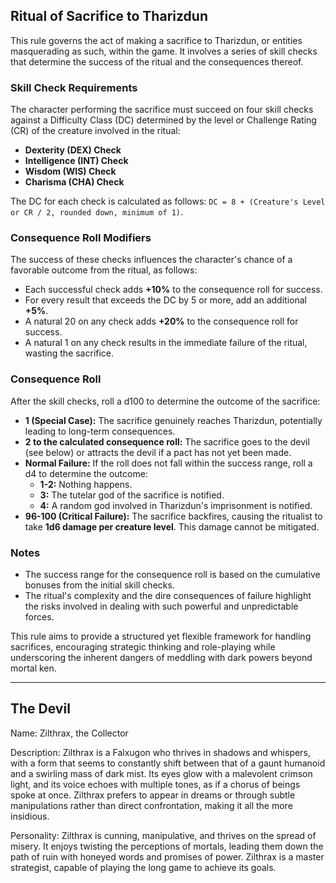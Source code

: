 ## **Ritual of Sacrifice to Tharizdun**

This rule governs the act of making a sacrifice to Tharizdun, or entities masquerading as such, within the game. It involves a series of skill checks that determine the success of the ritual and the consequences thereof.

### **Skill Check Requirements**

The character performing the sacrifice must succeed on four skill checks against a Difficulty Class (DC) determined by the level or Challenge Rating (CR) of the creature involved in the ritual:

- **Dexterity (DEX) Check**
- **Intelligence (INT) Check**
- **Wisdom (WIS) Check**
- **Charisma (CHA) Check**

The DC for each check is calculated as follows: `DC = 8 + (Creature's Level or CR / 2, rounded down, minimum of 1)`.

### **Consequence Roll Modifiers**

The success of these checks influences the character's chance of a favorable outcome from the ritual, as follows:

- Each successful check adds **+10%** to the consequence roll for success.
- For every result that exceeds the DC by 5 or more, add an additional **+5%**.
- A natural 20 on any check adds **+20%** to the consequence roll for success.
- A natural 1 on any check results in the immediate failure of the ritual, wasting the sacrifice.

### **Consequence Roll**

After the skill checks, roll a d100 to determine the outcome of the sacrifice:

- **1 (Special Case):** The sacrifice genuinely reaches Tharizdun, potentially leading to long-term consequences.
- **2 to the calculated consequence roll:** The sacrifice goes to the devil (see below) or attracts the devil if a pact has not yet been made.
- **Normal Failure:** If the roll does not fall within the success range, roll a d4 to determine the outcome:
  - **1-2:** Nothing happens.
  - **3:** The tutelar god of the sacrifice is notified.
  - **4:** A random god involved in Tharizdun's imprisonment is notified.
- **96-100 (Critical Failure):** The sacrifice backfires, causing the ritualist to take **1d6 damage per creature level**. This damage cannot be mitigated.

### **Notes**

- The success range for the consequence roll is based on the cumulative bonuses from the initial skill checks.
- The ritual's complexity and the dire consequences of failure highlight the risks involved in dealing with such powerful and unpredictable forces.

This rule aims to provide a structured yet flexible framework for handling sacrifices, encouraging strategic thinking and role-playing while underscoring the inherent dangers of meddling with dark powers beyond mortal ken.

--- 

## **The Devil**

Name: Zilthrax, the Collector

Description: Zilthrax is a Falxugon who thrives in shadows and whispers, with a form that seems to constantly shift between that of a gaunt humanoid and a swirling mass of dark mist. Its eyes glow with a malevolent crimson light, and its voice echoes with multiple tones, as if a chorus of beings spoke at once. Zilthrax prefers to appear in dreams or through subtle manipulations rather than direct confrontation, making it all the more insidious.

Personality: Zilthrax is cunning, manipulative, and thrives on the spread of misery. It enjoys twisting the perceptions of mortals, leading them down the path of ruin with honeyed words and promises of power. Zilthrax is a master strategist, capable of playing the long game to achieve its goals.

